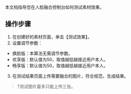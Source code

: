 ﻿本文档指导您在人脸融合控制台如何测试素材效果。

## 操作步骤
1. 在创建好的素材页面，单击【测试效果】。
2. 设置调节参数：
 - 换脸版：本算法无需调节参数。
 - 优享版：默认值为50，取值越低越接近用户本人。
 - 畅享版：默认值为50，取值越低越接近用户本人。
3. 在测试结果页面上传需要融合的图片，符合规范，生成结果。
>?测试图片最多只能上传三张。


  